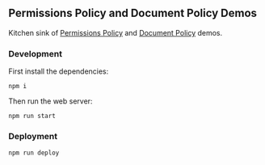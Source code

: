 ## Permissions Policy and Document Policy Demos

Kitchen sink of [Permissions Policy](https://www.chromestatus.com/feature/5745992911552512) and [Document Policy](https://www.chromestatus.com/feature/5756689661820928) demos.

### Development

First install the dependencies:

`npm i`

Then run the web server:

`npm run start`

### Deployment

`npm run deploy`
